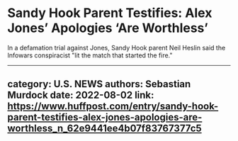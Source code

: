 # Sandy Hook Parent Testifies: Alex Jones’ Apologies ‘Are Worthless’

In a defamation trial against Jones, Sandy Hook parent Neil Heslin said the Infowars conspiracist "lit the match that started the fire."

---
category: U.S. NEWS
authors: Sebastian Murdock
date: 2022-08-02
link: https://www.huffpost.com/entry/sandy-hook-parent-testifies-alex-jones-apologies-are-worthless_n_62e9441ee4b07f83767377c5
---
